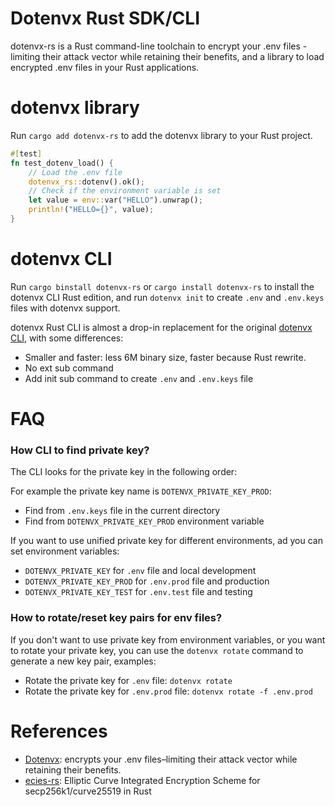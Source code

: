 Dotenvx Rust SDK/CLI
======================

dotenvx-rs is a Rust command-line toolchain to encrypt your .env files - limiting their attack vector while retaining
their benefits, and a library to load encrypted .env files in your Rust applications.

# dotenvx library

Run `cargo add dotenvx-rs` to add the dotenvx library to your Rust project.

```rust
#[test]
fn test_dotenv_load() {
    // Load the .env file
    dotenvx_rs::dotenv().ok();
    // Check if the environment variable is set
    let value = env::var("HELLO").unwrap();
    println!("HELLO={}", value);
}
```

# dotenvx CLI

Run `cargo binstall dotenvx-rs` or `cargo install dotenvx-rs` to install the dotenvx CLI Rust edition,
and run `dotenvx init` to create `.env` and `.env.keys` files with dotenvx support.

dotenvx Rust CLI is almost a drop-in replacement for the original [dotenvx CLI](https://dotenvx.com/),
with some differences:

- Smaller and faster: less 6M binary size, faster because Rust rewrite.
- No ext sub command
- Add init sub command to create `.env` and `.env.keys` file

# FAQ

### How CLI to find private key?

The CLI looks for the private key in the following order:

For example the private key name is `DOTENVX_PRIVATE_KEY_PROD`:

- Find from `.env.keys` file in the current directory
- Find from `DOTENVX_PRIVATE_KEY_PROD` environment variable

If you want to use unified private key for different environments, ad you can set environment variables:

- `DOTENVX_PRIVATE_KEY` for `.env` file and local development
- `DOTENVX_PRIVATE_KEY_PROD` for `.env.prod` file and production
- `DOTENVX_PRIVATE_KEY_TEST` for `.env.test` file and testing

### How to rotate/reset key pairs for env files?

If you don't want to use private key from environment variables, or you want to rotate your private key,
you can use the `dotenvx rotate` command to generate a new key pair, examples:

- Rotate the private key for `.env` file: `dotenvx rotate`
- Rotate the private key for `.env.prod` file: `dotenvx rotate -f .env.prod`

# References

* [Dotenvx](https://dotenvx.com/): encrypts your .env files–limiting their attack vector while retaining their benefits.
* [ecies-rs](https://github.com/ecies/rs): Elliptic Curve Integrated Encryption Scheme for secp256k1/curve25519 in Rust

